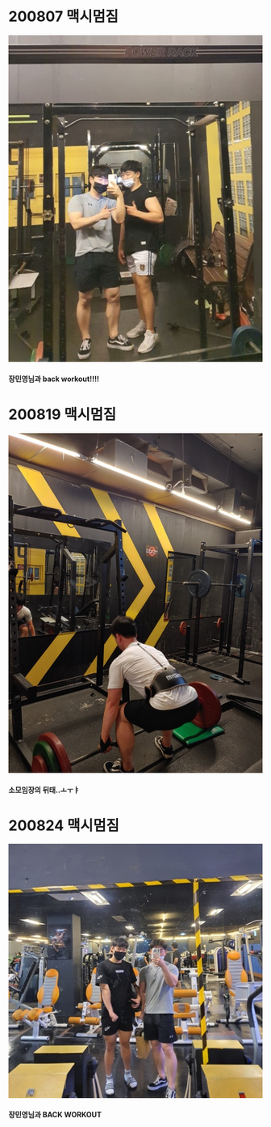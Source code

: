 # 200807 맥시멈짐
![](/WeightTraining/photo/200807_맥시멈짐.jpg)
#### 장민영님과 back workout!!!!
# 200819 맥시멈짐
![](/WeightTraining/photo/200819_맥시멈짐.jpg)
#### 소모임장의 뒤태..ㅗㅜㅑ
# 200824 맥시멈짐
![](/WeightTraining/photo/200824_맥시멈짐.jpg)
#### 장민영님과 BACK WORKOUT
